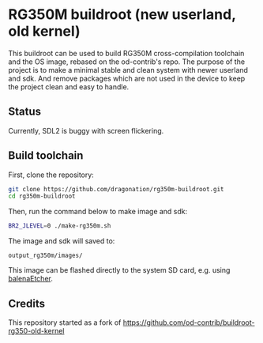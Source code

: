 # RG350M buildroot (new userland, old kernel)

This buildroot can be used to build RG350M cross-compilation toolchain and the OS image, rebased on the od-contrib's repo. The purpose of the project is to make a minimal stable and clean system with newer userland and sdk. And remove packages which are not used in the device to keep the project clean and easy to handle.

## Status

Currently, SDL2 is buggy with screen flickering.

## Build toolchain

First, clone the repository:

~~~bash
git clone https://github.com/dragonation/rg350m-buildroot.git
cd rg350m-buildroot
~~~

Then, run the command below to make image and sdk:

~~~bash
BR2_JLEVEL=0 ./make-rg350m.sh
~~~

The image and sdk will saved to:

~~~
output_rg350m/images/
~~~

This image can be flashed directly to the system SD card, e.g. using [balenaEtcher].

[balenaEtcher]: https://www.balena.io/etcher/

## Credits

This repository started as a fork of <https://github.com/od-contrib/buildroot-rg350-old-kernel>
